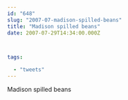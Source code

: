 ```yaml
---
id: "648"
slug: "2007-07-madison-spilled-beans"
title: "Madison spilled beans"
date: 2007-07-29T14:34:00.000Z



tags:

  - "tweets"
---
```

<div class="sqs-html-content">
  <p>Madison spilled beans</p>
</div>
